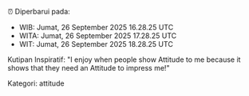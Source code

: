 ⏰ Diperbarui pada:
- WIB: Jumat, 26 September 2025 16.28.25 UTC
- WITA: Jumat, 26 September 2025 17.28.25 UTC
- WIT: Jumat, 26 September 2025 18.28.25 UTC

Kutipan Inspiratif:
"I enjoy when people show Attitude to me because it shows that they need an Attitude to impress me!"


Kategori: attitude

